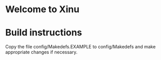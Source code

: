 # Welcome to Xinu

# Build instructions

Copy the file config/Makedefs.EXAMPLE to config/Makedefs and make appropriate changes if necessary.



